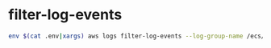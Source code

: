 # filter-log-events


~~~bash
env $(cat .env|xargs) aws logs filter-log-events --log-group-name /ecs/tage-ecs-app --filter-pattern "testing" --start-time 1653886581  
~~~